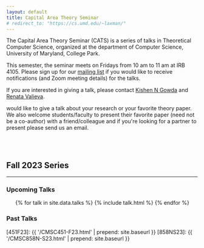 ```yaml
---
layout: default
title: Capital Area Theory Seminar
# redirect_to: "https://cs.umd.edu/~laxman/"
---
```


The Capital Area Theory Seminar (CATS) is a series of talks in 
Theoretical Computer Science, organized at the department of Computer 
Science, University of Maryland, College Park. 

This semester, the seminar meets on Fridays from 10 am to 11 am at IRB 4105. 
Please sign up for our [mailing list][theory-local] if you would like to 
receive notifications (and Zoom meeting details) for the talks.

If you are interested in giving a talk, please contact [Kishen N Gowda][kishen]
and [Renata Valieva][renata].

 would like to give a talk about your research or your favorite theory paper. We also welcome students/faculty to present their favorite paper (need not be a co-author) with a friend/colleague and if you're looking for a partner to present please send us an email.
 
<br>
<br>

## Fall 2023 Series
<hr/>

### Upcoming Talks

<ul>
{% for talk in site.data.talks %}
  {% include talk.html %}
{% endfor %}
</ul>

### Past Talks

<!-- {% capture thirty_days_ago %}{{'now' | date: '%s' | minus: 2592000 }}{% endcapture %}
{% for post in site.posts %}
    {% capture post_date %}{{ post.posted_on | date: '%s' | plus: 0 }}{% endcapture %}

    {% if job_date > thirty_days_ago %}
        {% include components/job.html job=job %}
    {% endif %}
{% endfor %} -->

[kishen]: https://www.cs.umd.edu/people/kishen19
[renata]: https://www.cs.umd.edu/people/rvalieva
[theory-local]: https://mailman.cs.umd.edu/mailman/listinfo/theory-local
[guy]: http://www.cs.cmu.edu/~guyb/
[julian]: https://people.csail.mit.edu/jshun/
[gm]: https://research.google/teams/graph-mining/
[451F23]: {{ '/CMSC451-F23.html' | prepend: site.baseurl }}
[858NS23]: {{ '/CMSC858N-S23.html' | prepend: site.baseurl }}
